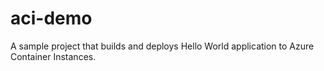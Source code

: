 # aci-demo
A sample project that builds and deploys Hello World application to Azure Container Instances.
